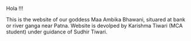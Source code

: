 Hola !!!

This is the website of our goddess Maa Ambika Bhawani, situared at bank or river ganga near Patna.
Website is devolped by Karishma Tiwari (MCA student) under guidance of Sudhir Tiwari.

